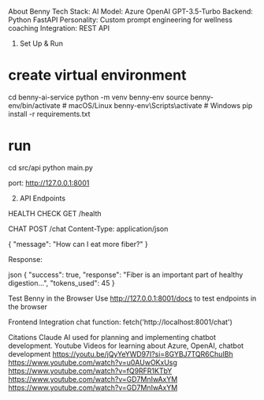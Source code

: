 About Benny
Tech Stack:
AI Model: Azure OpenAI GPT-3.5-Turbo
Backend: Python FastAPI
Personality: Custom prompt engineering for wellness coaching
Integration: REST API

1. Set Up & Run
# create virtual environment
cd benny-ai-service
python -m venv benny-env
source benny-env/bin/activate  # macOS/Linux benny-env\Scripts\activate   # Windows
pip install -r requirements.txt
# run
cd src/api
python main.py

port: http://127.0.0.1:8001

2. API Endpoints

HEALTH CHECK
GET /health

CHAT
POST /chat
Content-Type: application/json

{
    "message": "How can I eat more fiber?"
}

Response:

json 
{
    "success": true,
    "response": "Fiber is an important part of healthy digestion...",
    "tokens_used": 45
}

Test Benny in the Browser
Use http://127.0.0.1:8001/docs to test endpoints in the browser

Frontend Integration
chat function: fetch('http://localhost:8001/chat')


Citations
Claude AI used for planning and implementing chatbot development.
Youtube Videos for learning about Azure, OpenAI, chatbot development
https://youtu.be/jQyYeYWD97I?si=8GYBJ7TQR6ChuIBh
https://www.youtube.com/watch?v=u0AUwOKxUsg
https://www.youtube.com/watch?v=fQ9RFR1KTbY
https://www.youtube.com/watch?v=GD7MnIwAxYM
https://www.youtube.com/watch?v=GD7MnIwAxYM

